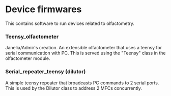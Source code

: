 # Device firmwares

This contains software to run devices related to olfactometry.

### Teensy_olfactometer
Janelia/Admir's creation. An extensible olfactometer that uses a teensy for serial communication with PC. This is
served using the "Teensy" class in the olfactometer module.

### Serial_repeater_teensy (dilutor)
A simple teensy repeater that broadcasts PC commands to 2 serial ports. This is used by the Dilutor class to address 2
MFCs concurrently.